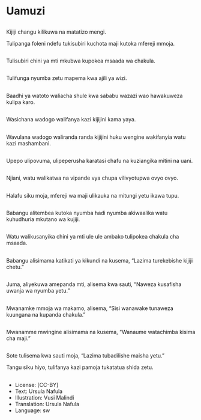 # Uamuzi

##
Kijiji changu kilikuwa na matatizo mengi.

Tulipanga foleni ndefu tukisubiri kuchota maji kutoka mfereji mmoja.

##
Tulisubiri chini ya mti mkubwa kupokea msaada wa chakula.

##
Tulifunga nyumba zetu mapema kwa ajili ya wizi.

##
Baadhi ya watoto waliacha shule kwa sababu wazazi wao hawakuweza kulipa karo.

##
Wasichana wadogo walifanya kazi kijijini kama yaya.

##
Wavulana wadogo waliranda randa kijijini huku wengine wakifanyia watu kazi mashambani.

##
Upepo ulipovuma, ulipeperusha karatasi chafu na kuziangika mitini na uani.

##
Njiani, watu walikatwa na vipande vya chupa vilivyotupwa ovyo ovyo.

##
Halafu siku moja, mfereji wa maji ulikauka na mitungi yetu ikawa tupu.

##
Babangu alitembea kutoka nyumba hadi nyumba akiwaalika watu kuhudhuria mkutano wa kujiji.

##
Watu walikusanyika chini ya mti ule ule ambako tulipokea chakula cha msaada.

##
Babangu alisimama katikati ya kikundi na kusema, “Lazima turekebishe kijiji chetu.”

##
Juma, aliyekuwa amepanda mti, alisema kwa sauti, “Naweza kusafisha uwanja wa nyumba yetu.”

##
Mwanamke mmoja wa makamo, alisema, “Sisi wanawake tunaweza kuungana na kupanda chakula.”

##
Mwanamme mwingine alisimama na kusema, “Wanaume watachimba kisima cha maji.”

##
Sote tulisema kwa sauti moja, “Lazima tubadilishe maisha yetu.”

Tangu siku hiyo, tulifanya kazi pamoja tukatatua shida zetu.

##
* License: [CC-BY]
* Text: Ursula Nafula
* Illustration: Vusi Malindi
* Translation: Ursula Nafula
* Language: sw
